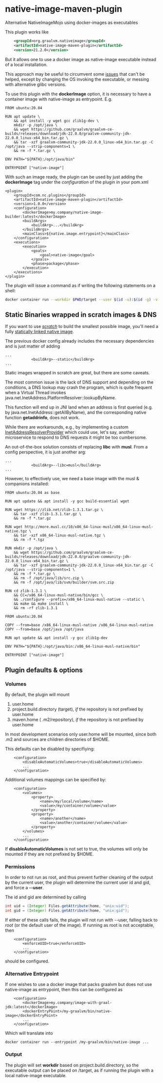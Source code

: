 # native-image-maven-plugin
Alternative NativeImageMojo using docker-images as executables

This plugin works like 

```xml
    <groupId>org.graalvm.nativeimage</groupId>
    <artifactId>native-image-maven-plugin</artifactId>
    <version>21.2.0</version>
```

But it allows one to use a docker image as native-image executable instead of a local installation.

This approach may be useful to circumvent some [issues](https://github.com/oracle/graal/issues/5814) that can't be helped, except by changing the OS invoking the executable, or messing with alternative glibc versions.

To use this plugin with the **dockerImage** option, it is necessary to have a container image with native-image as entrypoint. E.g.

```
FROM ubuntu:20.04

RUN apt update \
    && apt install -y wget gcc zlib1g-dev \
    mkdir -p /opt/java \
    && wget https://github.com/graalvm/graalvm-ce-builds/releases/download/jdk-22.0.0/graalvm-community-jdk-22.0.0_linux-x64_bin.tar.gz \
    && tar -xzf graalvm-community-jdk-22.0.0_linux-x64_bin.tar.gz -C /opt/java --strip-components=1 \
    && rm -f *.tar.gz \

ENV PATH="${PATH}:/opt/java/bin"
    
ENTRYPOINT ["native-image"]
```

With such an image ready, the plugin can be used by just adding the **dockerImage** tag under the *configuration* of the plugin in your pom.xml

```
<plugin>
    <groupId>com.nc.plugins</groupId>
    <artifactId>native-image-maven-plugin</artifactId>
    <version>1.0.0</version>
    <configuration>
        <dockerImage>my.company/native-image-builder:latest</dockerImage>
        <buildArgs>
            <buildArg>...</buildArg>
        </buildArgs>
        <mainClass>${native.image.entrypoint}</mainClass>
    </configuration>
    <executions>
        <execution>
            <goals>
                <goal>native-image</goal>
            </goals>
            <phase>package</phase>
        </execution>
    </executions>
</plugin>
```

The plugin will issue a command as if writing the following statements on a shell:

```bash
docker container run --workdir $PWD/target --user $(id -u):$(id -g) -v $HOME:$HOME --rm my.company/native-image-builder:latest -cp <project classpath computed by maven> -H:Class=my.native.image.Entrypoint 
```

## Static Binaries wrapped in scratch images & DNS

If you want to use [*scratch*](https://hub.docker.com/_/scratch) to build the smallest possible image, you'll need a fully [statically linked native image](https://www.graalvm.org/22.0/reference-manual/native-image/StaticImages/).

The previous docker config already includes the necessary dependencies and is just matter of adding

```
...
            <buildArg>--static</buildArg>
...
```

Static images wrapped in scratch are great, but there are some caveats.

The most common issue is the lack of DNS support and depending on the conditions, a DNS lookup may crash the program, which is quite frequent when a Virtual Thread invokes java.net.InetAddress.PlatformResolver::lookupByName.

This function will end up in JNI land when an address is first queried (e.g. by java.net.InetAddress::getAllByName), and the corresponding native function **getaddrinfo**, does not work.

While there are workarounds, e.g., by implementing a custom [InetAddressResolverProvider](https://download.java.net/java/early_access/jdk23/docs/api/java.base/java/net/spi/InetAddressResolverProvider.html)
which could use, let's say, another microservice to respond to DNS requests it might be too cumbersome.

An out-of-the-box solution consists of replacing **libc** with **musl**. From a config perspective, it is just another arg: 

```
...
            <buildArg>--libc=musl</buildArg>
...
```

However, to effectively use, we need a base image with the musl & companions installed:

```
FROM ubuntu:20.04 as base

RUN apt update && apt install -y gcc build-essential wget
    
RUN wget https://zlib.net/zlib-1.3.1.tar.gz \
    && tar -xzf zlib-1.3.1.tar.gz \
    && rm -f *.tar.gz
    
RUN wget http://more.musl.cc/10/x86_64-linux-musl/x86_64-linux-musl-native.tgz \
    && tar -xzf x86_64-linux-musl-native.tgz \
    && rm -f *.tgz

RUN mkdir -p /opt/java \
    && wget https://github.com/graalvm/graalvm-ce-builds/releases/download/jdk-22.0.0/graalvm-community-jdk-22.0.0_linux-x64_bin.tar.gz \
    && tar -xzf graalvm-community-jdk-22.0.0_linux-x64_bin.tar.gz -C /opt/java --strip-components=1 \
    && rm -f *.tar.gz \
    && rm -f /opt/java/lib/src.zip \
    && rm -f /opt/java/lib/svm/builder/svm.src.zip
    
RUN cd zlib-1.3.1 \
    && CC=/x86_64-linux-musl-native/bin/gcc \
    && ./configure --prefix=/x86_64-linux-musl-native --static \
    && make && make install \
    && rm -rf zlib-1.3.1

FROM ubuntu:20.04

COPY --from=base /x86_64-linux-musl-native /x86_64-linux-musl-native
COPY --from=base /opt/java /opt/java

RUN apt update && apt install -y gcc zlib1g-dev

ENV PATH="${PATH}:/opt/java/bin:/x86_64-linux-musl-native/bin"
    
ENTRYPOINT ["native-image"]
```

## Plugin defaults & options

### Volumes

By default, the plugin will mount

1. user.home
2. project.build.directory (target), *if* the repository is not prefixed by user.home 
3. maven.home ( .m2/repository), *if* the repository is not prefixed by user.home

In most development scenarios only user.home will be mounted, since both .m2 and sources are children directories of $HOME.

This defaults can be disabled by specifiying:

```
    <configuration>
        <disableAutomaticVolumes>true</disableAutomaticVolumes>
        ...
    </configuration>
```

Additional volumes mappings can be specified by:

```
    <configuration>
        <volumes>
            <property>
                <name>/my/local/volume</name>
                <value>/my/container/volume</value>									
            </property>
            <property>
                <name>/another</name>
                <value>/another/container/volume</value>									
            </property>
        </volumes>
        ...
    </configuration>
```

If **disableAutomaticVolumes** is not set to true, the volumes will only be mounted if they are not prefixed by $HOME.

### Permissions

In order to not run as root, and thus prevent further cleaning of the output by the current user, the plugin will determine the current user id and gid, and force a **--user**.

The id and gid are determined by calling 

```java
int uid = (Integer) Files.getAttribute(home, "unix:uid");
int gid = (Integer) Files.getAttribute(home, "unix:gid");
```

If either of these calls fails, the plugin will not run with --user, falling back to *root* (or the default user of the image). If running as root is not acceptable, then

```
    <configuration>
        <enforceUID>true</enforceUID>
        ...
    </configuration>
```

should be configured.

### Alternative Entrypoint

If one wishes to use a docker image that packs graalvm but does not use native-image as entrypoint, then this can be configured as

```
    <configuration>
        <dockerImage>my.company/image-with-graal-jdk:latest</dockerImage>
        <dockerEntryPoint>/my-graalvm/bin/native-image</dockerEntryPoint>
        ...
    </configuration>
```

Which will translate into 

```
docker container run --entrypoint /my-graalvm/bin/native-image ...
```


### Output

The plugin will set **workdir** based on project.build.directory, so the executable output can be placed on <project>/target, as if running the plugin with a local native-image executable.

